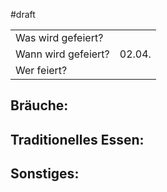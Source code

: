 #draft 

|                     |        |
| ------------------- | ------ |
| Was wird gefeiert?  |        |
| Wann wird gefeiert? | 02.04. |
| Wer feiert?         |        |
## Bräuche:
## Traditionelles Essen:
## Sonstiges: